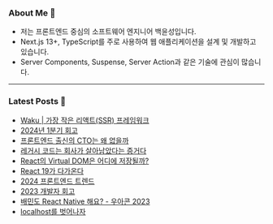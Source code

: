 ### About Me 👋
- 저는 프론트엔드 중심의 소프트웨어 엔지니어 백윤성입니다.
- Next.js 13+, TypeScript를 주로 사용하여 웹 애플리케이션을 설계 및 개발하고 있습니다.
- Server Components, Suspense, Server Action과 같은 기술에 관심이 많습니다.

---

### Latest Posts 📰
- [Waku | 가장 작은 리액트(SSR) 프레임워크](http://bysxx.tistory.com/52)
- [2024년 1분기 회고](http://bysxx.tistory.com/51)
- [프론트엔드 출신의 CTO는 왜 없을까](http://bysxx.tistory.com/50)
- [레거시 코드는 회사가 살아남았다는 증거다](http://bysxx.tistory.com/49)
- [React의 Virtual DOM은 어디에 저장될까?](http://bysxx.tistory.com/48)
- [React 19가 다가온다](http://bysxx.tistory.com/47)
- [2024 프론트엔드 트렌드](http://bysxx.tistory.com/46)
- [2023 개발자 회고](http://bysxx.tistory.com/45)
- [배민도 React Native 해요? - 우아콘 2023](http://bysxx.tistory.com/44)
- [localhost를 벗어나자](http://bysxx.tistory.com/43)